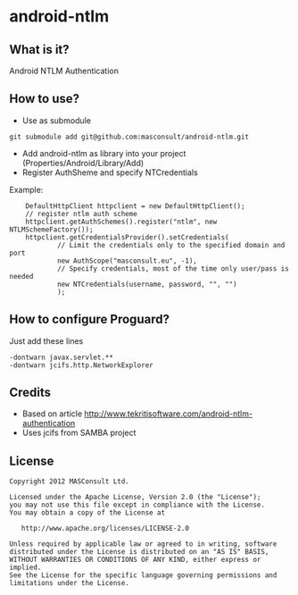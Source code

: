 # android-ntlm
## What is it?
Android NTLM Authentication

## How to use?
* Use as submodule
```
git submodule add git@github.com:masconsult/android-ntlm.git
```
* Add android-ntlm as library into your project (Properties/Android/Library/Add)
* Register AuthSheme and specify NTCredentials

Example:
```
    DefaultHttpClient httpclient = new DefaultHttpClient();
    // register ntlm auth scheme
    httpclient.getAuthSchemes().register("ntlm", new NTLMSchemeFactory());
    httpclient.getCredentialsProvider().setCredentials(
    		// Limit the credentials only to the specified domain and port
            new AuthScope("masconsult.eu", -1),
            // Specify credentials, most of the time only user/pass is needed
            new NTCredentials(username, password, "", "")
            );
```

## How to configure Proguard?
Just add these lines
```
-dontwarn javax.servlet.**
-dontwarn jcifs.http.NetworkExplorer
```

## Credits
* Based on article http://www.tekritisoftware.com/android-ntlm-authentication
* Uses jcifs from SAMBA project

## License

    Copyright 2012 MASConsult Ltd.

    Licensed under the Apache License, Version 2.0 (the "License");
    you may not use this file except in compliance with the License.
    You may obtain a copy of the License at

       http://www.apache.org/licenses/LICENSE-2.0

    Unless required by applicable law or agreed to in writing, software
    distributed under the License is distributed on an "AS IS" BASIS,
    WITHOUT WARRANTIES OR CONDITIONS OF ANY KIND, either express or implied.
    See the License for the specific language governing permissions and
    limitations under the License.



